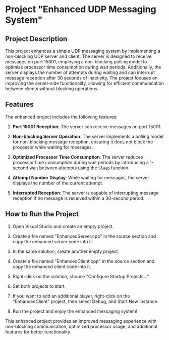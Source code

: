 # Project "Enhanced UDP Messaging System"

## Project Description

This project enhances a simple UDP messaging system by implementing a non-blocking UDP server and client. The server is designed to receive messages on port 15001, employing a non-blocking polling model to optimize processor time consumption during wait periods. Additionally, the server displays the number of attempts during waiting and can interrupt message reception after 30 seconds of inactivity. The project focuses on improving the server-side functionality, allowing for efficient communication between clients without blocking operations.

## Features

The enhanced project includes the following features:

1. **Port 15001 Reception**: The server can receive messages on port 15001.

2. **Non-blocking Server Operation**: The server implements a polling model for non-blocking message reception, ensuring it does not block the processor while waiting for messages.

3. **Optimized Processor Time Consumption**: The server reduces processor time consumption during wait periods by introducing a 1-second wait between attempts using the `Sleep` function.

4. **Attempt Number Display**: While waiting for messages, the server displays the number of the current attempt.

5. **Interrupted Reception**: The server is capable of interrupting message reception if no message is received within a 30-second period.

## How to Run the Project

1. Open Visual Studio and create an empty project.

2. Create a file named "EnhancedServer.cpp" in the source section and copy the enhanced server code into it.

3. In the same solution, create another empty project.

4. Create a file named "EnhancedClient.cpp" in the source section and copy the enhanced client code into it.

5. Right-click on the solution, choose "Configure Startup Projects..."

6. Set both projects to start.

7. If you want to add an additional player, right-click on the "EnhancedClient" project, then select Debug, and Start New Instance.

8. Run the project and enjoy the enhanced messaging system!

This enhanced project provides an improved messaging experience with non-blocking communication, optimized processor usage, and additional features for better functionality.
